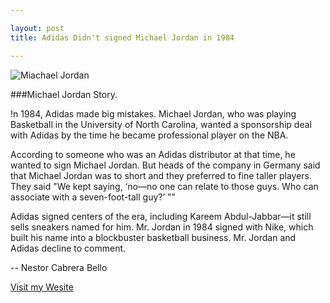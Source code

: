 ```yaml
---

layout: post
title: Adidas Didn't signed Michael Jordan in 1984

---
```



![Miachael Jordan](http://media.zenfs.com/en_us/News/theweek/the-chicago-bulls-used-their-third-pick-to-draft-michael-jordan-the-1984nbspnaismithnbspcollege.jpg)



###Michael Jordan Story.

!n 1984, Adidas made big mistakes. Michael Jordan, who was playing Basketball in the  University of North Carolina, wanted a sponsorship deal with Adidas by the time he became professional player on the NBA.

According to someone who was an Adidas distributor at that time, he wanted to sign Michael Jordan. But heads of the company in Germany said that Michael Jordan was to short and they preferred to fine taller players. They said "We kept saying, ‘no—no one can relate to those guys. Who can associate with a seven-foot-tall guy?’ ”" 

Adidas signed centers of the era, including Kareem Abdul-Jabbar—it still sells sneakers named for him. Mr. Jordan in 1984 signed with Nike, which built his name into a blockbuster basketball business. Mr. Jordan and Adidas decline to comment.



-- 
Nestor Cabrera Bello


[Visit my Wesite](https://nestorcbello.com)

